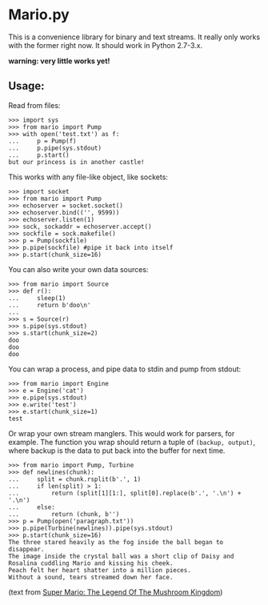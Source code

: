 
Mario.py
========

This is a convenience library for binary and text streams. It really only works with the former right now. It should work in Python 2.7-3.x.

**warning: very little works yet!**

Usage:
-----------

Read from files:

	>>> import sys
	>>> from mario import Pump
	>>> with open('test.txt') as f:
	...		p = Pump(f)
	...		p.pipe(sys.stdout)
	...		p.start()
	but our princess is in another castle!

This works with any file-like object, like sockets:

	>>> import socket
	>>> from mario import Pump
	>>> echoserver = socket.socket()
	>>> echoserver.bind(('', 9599))
	>>> echoserver.listen(1)
	>>> sock, sockaddr = echoserver.accept()
	>>> sockfile = sock.makefile()
	>>> p = Pump(sockfile)
	>>> p.pipe(sockfile) #pipe it back into itself
	>>> p.start(chunk_size=16)

You can also write your own data sources:

	>>> from mario import Source
	>>> def r():
	...		sleep(1)
	...		return b'doo\n' 
	... 
	>>> s = Source(r)
	>>> s.pipe(sys.stdout)
	>>> s.start(chunk_size=2)
	doo
	doo
	doo

You can wrap a process, and pipe data to stdin and pump from stdout:

	>>> from mario import Engine
	>>> e = Engine('cat')
	>>> e.pipe(sys.stdout)
	>>> e.write('test')
	>>> e.start(chunk_size=1)
	test

Or wrap your own stream manglers. This would work for parsers, for example. The function you wrap should return a tuple of ``(backup, output)``, where backup is the data to put back into the buffer for next time.

	>>> from mario import Pump, Turbine
	>>> def newlines(chunk):
	...		split = chunk.rsplit(b'.', 1)
	...		if len(split) > 1:
	...			return (split[1][1:], split[0].replace(b'.', '.\n') + '.\n')
	... 	else:
	...			return (chunk, b'')
	>>> p = Pump(open('paragraph.txt'))
	>>> p.pipe(Turbine(newlines)).pipe(sys.stdout)
	>>> p.start(chunk_size=16)
	The three stared heavily as the fog inside the ball began to disappear.	
	The image inside the crystal ball was a short clip of Daisy and Rosalina cuddling Mario and kissing his cheek.
	Peach felt her heart shatter into a million pieces.
	Without a sound, tears streamed down her face.

(text from [Super Mario: The Legend Of The Mushroom Kingdom](http://www.fanfiction.net/s/7866928/1/Super_Mario_The_Legend_Of_The_Mushroom_Kingdom))
